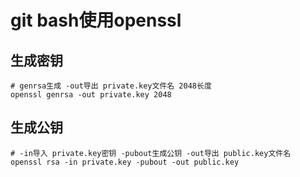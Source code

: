 
# git bash使用openssl

## 生成密钥

```shell
# genrsa生成 -out导出 private.key文件名 2048长度
openssl genrsa -out private.key 2048
```

## 生成公钥

```shell
# -in导入 private.key密钥 -pubout生成公钥 -out导出 public.key文件名
openssl rsa -in private.key -pubout -out public.key
```
